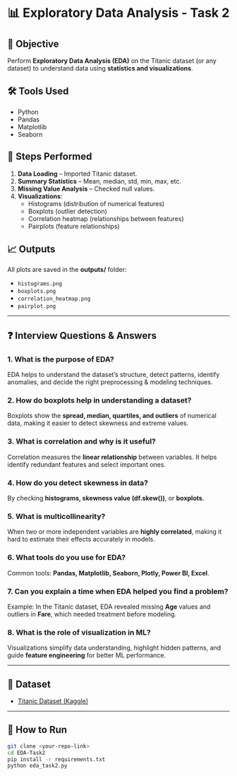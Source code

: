 # 📊 Exploratory Data Analysis - Task 2

## 📌 Objective
Perform **Exploratory Data Analysis (EDA)** on the Titanic dataset (or any dataset) to understand data using **statistics and visualizations**.

## 🛠 Tools Used
- Python  
- Pandas  
- Matplotlib  
- Seaborn  

## 📂 Steps Performed
1. **Data Loading** – Imported Titanic dataset.  
2. **Summary Statistics** – Mean, median, std, min, max, etc.  
3. **Missing Value Analysis** – Checked null values.  
4. **Visualizations**:  
   - Histograms (distribution of numerical features)  
   - Boxplots (outlier detection)  
   - Correlation heatmap (relationships between features)  
   - Pairplots (feature relationships)  

## 📈 Outputs
All plots are saved in the **outputs/** folder:  
- `histograms.png`  
- `boxplots.png`  
- `correlation_heatmap.png`  
- `pairplot.png`  

---

## ❓ Interview Questions & Answers

### 1. What is the purpose of EDA?  
EDA helps to understand the dataset’s structure, detect patterns, identify anomalies, and decide the right preprocessing & modeling techniques.

### 2. How do boxplots help in understanding a dataset?  
Boxplots show the **spread, median, quartiles, and outliers** of numerical data, making it easier to detect skewness and extreme values.

### 3. What is correlation and why is it useful?  
Correlation measures the **linear relationship** between variables. It helps identify redundant features and select important ones.

### 4. How do you detect skewness in data?  
By checking **histograms, skewness value (df.skew())**, or **boxplots**.

### 5. What is multicollinearity?  
When two or more independent variables are **highly correlated**, making it hard to estimate their effects accurately in models.

### 6. What tools do you use for EDA?  
Common tools: **Pandas, Matplotlib, Seaborn, Plotly, Power BI, Excel**.

### 7. Can you explain a time when EDA helped you find a problem?  
Example: In the Titanic dataset, EDA revealed missing **Age** values and outliers in **Fare**, which needed treatment before modeling.

### 8. What is the role of visualization in ML?  
Visualizations simplify data understanding, highlight hidden patterns, and guide **feature engineering** for better ML performance.

---

## 📌 Dataset
- [Titanic Dataset (Kaggle)](https://www.kaggle.com/datasets/yasserh/titanic-dataset)

---

## 🚀 How to Run
```bash
git clone <your-repo-link>
cd EDA-Task2
pip install -r requirements.txt
python eda_task2.py
```
